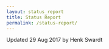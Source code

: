 ```yaml
---
layout: status_report
title: Status Report
permalink: /status-report/
---
```


Updated 29 Aug 2017 by Henk Swardt